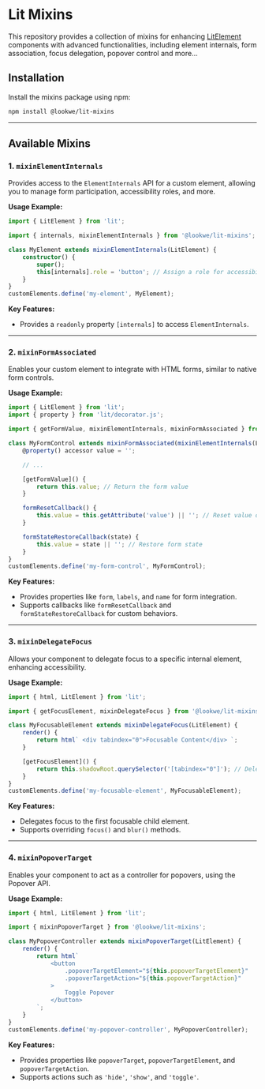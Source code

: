 # Lit Mixins

This repository provides a collection of mixins for enhancing [LitElement](https://lit.dev/) components with advanced functionalities, including element internals, form association, focus delegation, popover control and more...

## Installation

Install the mixins package using npm:

```bash
npm install @lookwe/lit-mixins
```

---

## Available Mixins

### 1. **`mixinElementInternals`**

Provides access to the `ElementInternals` API for a custom element, allowing you to manage form participation, accessibility roles, and more.

**Usage Example:**

```ts
import { LitElement } from 'lit';

import { internals, mixinElementInternals } from '@lookwe/lit-mixins';

class MyElement extends mixinElementInternals(LitElement) {
	constructor() {
		super();
		this[internals].role = 'button'; // Assign a role for accessibility
	}
}
customElements.define('my-element', MyElement);
```

**Key Features:**

- Provides a `readonly` property `[internals]` to access `ElementInternals`.

---

### 2. **`mixinFormAssociated`**

Enables your custom element to integrate with HTML forms, similar to native form controls.

**Usage Example:**

```ts
import { LitElement } from 'lit';
import { property } from 'lit/decorator.js';

import { getFormValue, mixinElementInternals, mixinFormAssociated } from '@lookwe/lit-mixins';

class MyFormControl extends mixinFormAssociated(mixinElementInternals(LitElement)) {
	@property() accessor value = '';

	// ...

	[getFormValue]() {
		return this.value; // Return the form value
	}

	formResetCallback() {
		this.value = this.getAttribute('value') || ''; // Reset value on form reset
	}

	formStateRestoreCallback(state) {
		this.value = state || ''; // Restore form state
	}
}
customElements.define('my-form-control', MyFormControl);
```

**Key Features:**

- Provides properties like `form`, `labels`, and `name` for form integration.
- Supports callbacks like `formResetCallback` and `formStateRestoreCallback` for custom behaviors.

---

### 3. **`mixinDelegateFocus`**

Allows your component to delegate focus to a specific internal element, enhancing accessibility.

**Usage Example:**

```ts
import { html, LitElement } from 'lit';

import { getFocusElement, mixinDelegateFocus } from '@lookwe/lit-mixins';

class MyFocusableElement extends mixinDelegateFocus(LitElement) {
	render() {
		return html` <div tabindex="0">Focusable Content</div> `;
	}

	[getFocusElement]() {
		return this.shadowRoot.querySelector('[tabindex="0"]'); // Delegate focus to this element
	}
}
customElements.define('my-focusable-element', MyFocusableElement);
```

**Key Features:**

- Delegates focus to the first focusable child element.
- Supports overriding `focus()` and `blur()` methods.

---

### 4. **`mixinPopoverTarget`**

Enables your component to act as a controller for popovers, using the Popover API.

**Usage Example:**

```ts
import { html, LitElement } from 'lit';

import { mixinPopoverTarget } from '@lookwe/lit-mixins';

class MyPopoverController extends mixinPopoverTarget(LitElement) {
	render() {
		return html`
			<button
				.popoverTargetElement="${this.popoverTargetElement}"
				.popoverTargetAction="${this.popoverTargetAction}"
			>
				Toggle Popover
			</button>
		`;
	}
}
customElements.define('my-popover-controller', MyPopoverController);
```

**Key Features:**

- Provides properties like `popoverTarget`, `popoverTargetElement`, and `popoverTargetAction`.
- Supports actions such as `'hide'`, `'show'`, and `'toggle'`.
